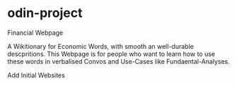 # odin-project
Financial Webpage

A Wikitionary for Economic Words, with smooth an well-durable descpritions.
This Webpage is for people who want to learn how to use these words in verbalised Convos and Use-Cases like Fundaental-Analyses.

Add Initial Websites




